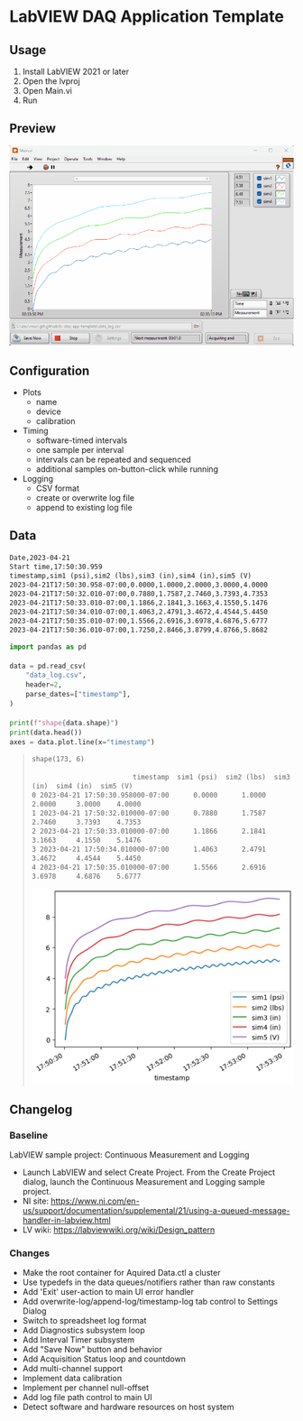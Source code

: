 # LabVIEW DAQ Application Template

## Usage

1. Install LabVIEW 2021 or later
1. Open the lvproj
1. Open Main.vi
1. Run

## Preview

![Main UI](./Main%20UI.gif)

## Configuration

- Plots
  - name
  - device
  - calibration
- Timing
  - software-timed intervals
  - one sample per interval
  - intervals can be repeated and sequenced
  - additional samples on-button-click while running
- Logging
  - CSV format
  - create or overwrite log file
  - append to existing log file

## Data

```csv
Date,2023-04-21
Start time,17:50:30.959
timestamp,sim1 (psi),sim2 (lbs),sim3 (in),sim4 (in),sim5 (V)
2023-04-21T17:50:30.958-07:00,0.0000,1.0000,2.0000,3.0000,4.0000
2023-04-21T17:50:32.010-07:00,0.7880,1.7587,2.7460,3.7393,4.7353
2023-04-21T17:50:33.010-07:00,1.1866,2.1841,3.1663,4.1550,5.1476
2023-04-21T17:50:34.010-07:00,1.4063,2.4791,3.4672,4.4544,5.4450
2023-04-21T17:50:35.010-07:00,1.5566,2.6916,3.6978,4.6876,5.6777
2023-04-21T17:50:36.010-07:00,1.7250,2.8466,3.8799,4.8766,5.8682
```

```python
import pandas as pd

data = pd.read_csv(
    "data_log.csv",
    header=2,
    parse_dates=["timestamp"],
)

print(f"shape{data.shape}")
print(data.head())
axes = data.plot.line(x="timestamp")
```

> ```
> shape(173, 6)
>
>                          timestamp  sim1 (psi)  sim2 (lbs)  sim3 (in)  sim4 (in)  sim5 (V)
> 0 2023-04-21 17:50:30.958000-07:00      0.0000      1.0000     2.0000     3.0000    4.0000
> 1 2023-04-21 17:50:32.010000-07:00      0.7880      1.7587     2.7460     3.7393    4.7353
> 2 2023-04-21 17:50:33.010000-07:00      1.1866      2.1841     3.1663     4.1550    5.1476
> 3 2023-04-21 17:50:34.010000-07:00      1.4063      2.4791     3.4672     4.4544    5.4450
> 4 2023-04-21 17:50:35.010000-07:00      1.5566      2.6916     3.6978     4.6876    5.6777
> ```
>
> ![data log plots](./data_log_plots.png)

## Changelog

### Baseline

LabVIEW sample project: Continuous Measurement and Logging

- Launch LabVIEW and select Create Project. From the Create Project dialog, launch the Continuous Measurement and Logging sample project.
- NI site: https://www.ni.com/en-us/support/documentation/supplemental/21/using-a-queued-message-handler-in-labview.html
- LV wiki: https://labviewwiki.org/wiki/Design_pattern

### Changes

- Make the root container for Aquired Data.ctl a cluster
- Use typedefs in the data queues/notifiers rather than raw constants
- Add 'Exit' user-action to main UI error handler
- Add overwrite-log/append-log/timestamp-log tab control to Settings Dialog
- Switch to spreadsheet log format
- Add Diagnostics subsystem loop
- Add Interval Timer subsystem
- Add "Save Now" button and behavior
- Add Acquisition Status loop and countdown
- Add multi-channel support
- Implement data calibration
- Implement per channel null-offset
- Add log file path control to main UI
- Detect software and hardware resources on host system
